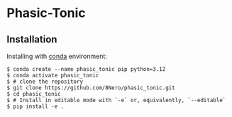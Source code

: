 # Phasic-Tonic
## Installation

Installing with [conda](https://docs.conda.io/en/latest/) environment:

``` {.sourceCode .shell}
$ conda create --name phasic_tonic pip python=3.12
$ conda activate phasic_tonic
$ # clone the repository
$ git clone https://github.com/8Nero/phasic_tonic.git
$ cd phasic_tonic
$ # Install in editable mode with `-e` or, equivalently, `--editable`
$ pip install -e .
```
